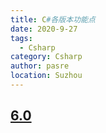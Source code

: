```yaml
---
title: C#各版本功能点
date: 2020-9-27
tags: 
  - Csharp
category: Csharp
author: pasre
location: Suzhou  
---
```


## [6.0](/csharp/version/6.0/)